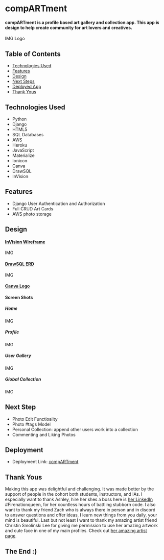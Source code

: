 # compARTment
#### compARTment is a profile based art gallery and collection app.  This app is design to help create community for art lovers and creatives.
IMG Logo
## Table of Contents
* [Technologies Used](#technologiesused)
* [Features](#features)
* [Design](#design)
* [Next Steps](#nextsteps)
* [Deployed App](#deployment)
* [Thank Yous](#thankyous)



## <a name="technologiesused"></a>Technologies Used
* Python
* Django
* HTML5
* SQL Databases
* AWS
* Heroku
* JavaScript
* Materialize
* Ionicon
* Canva
* DrawSQL
* InVision

## <a name="features"></a>Features
*   Django User Authentication and Authorization
*   Full CRUD Art Cards
*   AWS photo storage

## <a name="design"></a>Design
#### [InVision Wireframe](https://jessie346334.invisionapp.com/freehand/Art-Collection-WkGv4IA8N?dsid_h=b2ea7603e10f255255fce4dbbf2e8f7bdd4af07d846af814e2ece5dc7a6ed92c&uid_h=bea62009b82bf889f4e79ef78d63cd906698d9eebe1cf9b318a9279ce317feb7)

IMG
#### [DrawSQL ERD](https://drawsql.app/ga-2022-class/diagrams/art-collection)

IMG

#### [Canva Logo](https://www.canva.com/design/DAFGEggKHzA/ddMtxC3nLvj4QqeR3jrvxQ/view?utm_content=DAFGEggKHzA&utm_campaign=designshare&utm_medium=link&utm_source=publishsharelink)

#### Screen Shots
##### Home
IMG
##### Profile
IMG
##### User Gallery
IMG
##### Global Collection
IMG
## <a name="nextsteps"></a>Next Step
*   Photo Edit Functioality
*   Photo #tags Model
*   Personal Collection: append other users work into a collection
*   Commenting and Liking Photos

## <a name="deployment"></a>Deployment
* Deployment Link: [compARTment](https://www.canva.com/design/DAFGEggKHzA/ddMtxC3nLvj4QqeR3jrvxQ/view?utm_content=DAFGEggKHzA&utm_campaign=designshare&utm_medium=link&utm_source=publishsharelink)

## <a name="thankyous"></a>Thank Yous
Making this app was delightful and challenging.  It was made better by the support of people in the cohort both students, instructors, and IAs.  I especially want to thank Ashley, hire her shes a boss here is [her LinkedIn](https://www.linkedin.com/in/ashley-sands/) #Firenationqueen, for her countless hours of battling stubborn code.  I also want to thank my friend Zach who is always there in person and in discord to answer questions and offer ideas, I learn new things from you daily, your mind is beautiful.  Last but not least I want to thank my amazing artist friend Christin Smolinski Lee for giving me permission to use her amazing artwork and cute face in one of my main profiles. Check out [her amazing artist page](https://christinsmolinski.carrd.co/#). 
## The End :)
